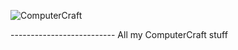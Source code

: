 <p aling="center">
    <img src="http://i.imgur.com/RoKIdA8.png" alt="ComputerCraft" />
</p>
--------------------------
All my ComputerCraft stuff
